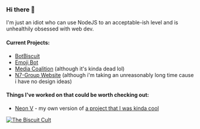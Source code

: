 ### Hi there 👋

I'm just an idiot who can use NodeJS to an acceptable-ish level and is unhealthily obsessed with web dev.

#### Current Projects:
- [BotBiscuit](https://dev801.github.io/botbiscuit)
- [Emoji Bot](https://dev801.github.io/emojibot)
- [Media Coalition](https://mediacoalition.github.io) (although it's kinda dead lol)
- [N7-Group Website](https://n7-group.github.io) (although i'm taking an unreasonably long time cause i have no design ideas)

#### Things I've worked on that could be worth checking out:
- [Neon V](https://dev801.github.io/NeonV) - my own version of [a project that I was kinda cool](https://neon-studios.github.io/NeonX)

[![The Biscuit Cult](https://discordapp.com/api/guilds/756220674053373962/widget.png?style=banner2)](https://dev801.github.io/discord)
